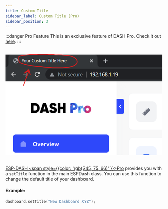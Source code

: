 ```yaml
---
title: Custom Title
sidebar_label: Custom Title (Pro)
sidebar_position: 3
---
```


:::danger Pro Feature
This is an exclusive feature of DASH Pro. Check it out [here](https://espdash.pro).
:::

<br/>

<img src="/img/v4/custom-title.png" width="500px" alt="Energy Card Preview" />
<br/>
<br/>

<a href="https://espdash.pro/" target="_blank">ESP-DASH <span style={{color: 'rgb(245, 75, 66)' }}>Pro</span></a> provides you with a <code>setTitle</code> function in the main ESPDash class. You can use this function to change the default title of your dashboard.


#### Example:

```cpp
dashboard.setTitle("New Dashboard XYZ");
```